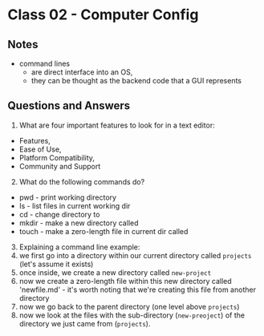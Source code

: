 # Class 02 - Computer Config

## Notes

* command lines
  * are direct interface into an OS,
  * they can be thought as the backend code that a GUI represents

## Questions and Answers

1. What are four important features to look for in a text editor:
  * Features,
  * Ease of Use,
  * Platform Compatibility,
  * Community and Support
    
2. What do the following commands do?
  * pwd - print working directory
  * ls - list files in current working dir
  * cd - change directory to <argument>
  * mkdir - make a new directory called <argument>
  * touch - make a zero-length file in current dir called <argumnet>

 3. Explaining a command line example:
  1. we first go into a directory within our current directory called `projects` (let's assume it exists)
  2. once inside, we create a new directory called `new-project`
  3. now we create a zero-length file within this new directory called 'newfile.md' - it's worth noting that we're creating this file from another directory
  4. now we go back to the parent directory (one level above `projects`)
  5. now we look at the files with the sub-directory (`new-preoject`) of the directory we just came from (`projects`). 
  

